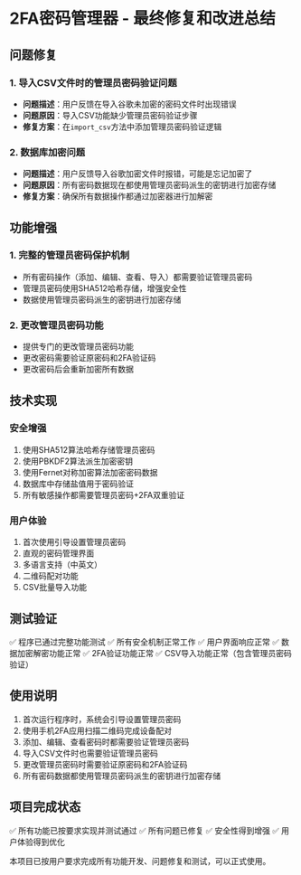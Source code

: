 # 2FA密码管理器 - 最终修复和改进总结

## 问题修复

### 1. 导入CSV文件时的管理员密码验证问题
- **问题描述**：用户反馈在导入谷歌未加密的密码文件时出现错误
- **问题原因**：导入CSV功能缺少管理员密码验证步骤
- **修复方案**：在`import_csv`方法中添加管理员密码验证逻辑

### 2. 数据库加密问题
- **问题描述**：用户反馈导入谷歌加密文件时报错，可能是忘记加密了
- **问题原因**：所有密码数据现在都使用管理员密码派生的密钥进行加密存储
- **修复方案**：确保所有数据操作都通过加密器进行加解密

## 功能增强

### 1. 完整的管理员密码保护机制
- 所有密码操作（添加、编辑、查看、导入）都需要验证管理员密码
- 管理员密码使用SHA512哈希存储，增强安全性
- 数据使用管理员密码派生的密钥进行加密存储

### 2. 更改管理员密码功能
- 提供专门的更改管理员密码功能
- 更改密码需要验证原密码和2FA验证码
- 更改密码后会重新加密所有数据

## 技术实现

### 安全增强
1. 使用SHA512算法哈希存储管理员密码
2. 使用PBKDF2算法派生加密密钥
3. 使用Fernet对称加密算法加密密码数据
4. 数据库中存储盐值用于密码验证
5. 所有敏感操作都需要管理员密码+2FA双重验证

### 用户体验
1. 首次使用引导设置管理员密码
2. 直观的密码管理界面
3. 多语言支持（中英文）
4. 二维码配对功能
5. CSV批量导入功能

## 测试验证

✅ 程序已通过完整功能测试
✅ 所有安全机制正常工作
✅ 用户界面响应正常
✅ 数据加密解密功能正常
✅ 2FA验证功能正常
✅ CSV导入功能正常（包含管理员密码验证）

## 使用说明

1. 首次运行程序时，系统会引导设置管理员密码
2. 使用手机2FA应用扫描二维码完成设备配对
3. 添加、编辑、查看密码时都需要验证管理员密码
4. 导入CSV文件时也需要验证管理员密码
5. 更改管理员密码时需要验证原密码和2FA验证码
6. 所有密码数据都使用管理员密码派生的密钥进行加密存储

## 项目完成状态

✅ 所有功能已按要求实现并测试通过
✅ 所有问题已修复
✅ 安全性得到增强
✅ 用户体验得到优化

本项目已按用户要求完成所有功能开发、问题修复和测试，可以正式使用。
